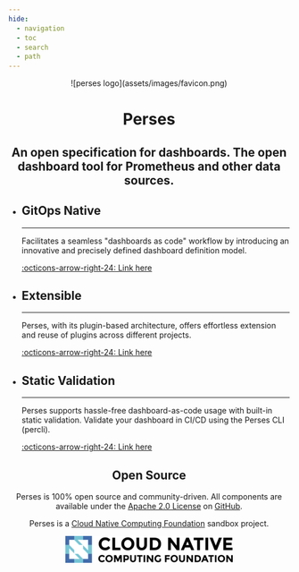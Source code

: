 ```yaml
---
hide:
  - navigation
  - toc
  - search
  - path
---
```


<center>
![perses logo](assets/images/favicon.png)

# Perses

##  An open specification for dashboards. The open dashboard tool for Prometheus and other data sources.
</center>

<div class="grid cards" markdown>

-   ## GitOps Native

    ---

    Facilitates a seamless "dashboards as code" workflow by introducing an innovative and precisely defined dashboard definition model.

    [:octicons-arrow-right-24: Link here](#)

-   ## Extensible

    ---

    Perses, with its plugin-based architecture, offers effortless extension and reuse of plugins across different projects.

    [:octicons-arrow-right-24: Link here](#)

-   ## Static Validation

    ---

    Perses supports hassle-free dashboard-as-code usage with built-in static validation. Validate your dashboard in CI/CD using the Perses CLI (percli).

    [:octicons-arrow-right-24: Link here](#)

</div>

<center>

## Open Source

Perses is 100% open source and community-driven. All components are available under the [Apache 2.0 License](http://www.apache.org/licenses/LICENSE-2.0) on [GitHub](https://github.com/perses).

Perses is a [Cloud Native Computing Foundation](https://cncf.io) sandbox project.

[![CNCF Logo](assets/images/cncf_logo.png)](https://cncf.io)

</center>
